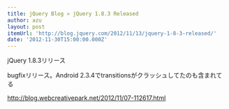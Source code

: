 ```yaml
---
title: jQuery Blog » jQuery 1.8.3 Released
author: azu
layout: post
itemUrl: 'http://blog.jquery.com/2012/11/13/jquery-1-8-3-released/'
date: '2012-11-30T15:00:00.000Z'
---
```

jQuery 1.8.3リリース

bugfixリリース。Android 2.3.4でtransitionsがクラッシュしてたのも含まれてる

http://blog.webcreativepark.net/2012/11/07-112617.html
